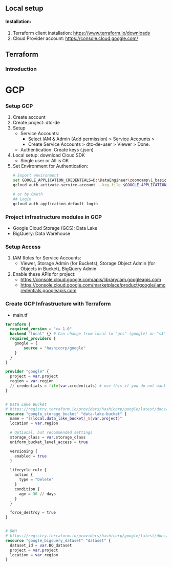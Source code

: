 ## Local setup
#### Installation:
1. Terraform client installation: https://www.terraform.io/downloads
2. Cloud Provider account: https://console.cloud.google.com/

## Terraform
### Introduction


# GCP
### Setup GCP
1. Create account
2. Create project: dtc-de
3. Setup
   * Service Accounts:
     * Select IAM & Admin (Add permission) > Service Accounts >
     * Create Service Accounts > dtc-de-user > Viewer > Done.
   * Authentication: Create keys (.json)
4. Local setup: download Cloud SDK
   * Single user or All is OK
5. Set Environment for Authentication:
   ```bash
   # Export environment
   set GOOGLE_APPLICATION_CREDENTIALS=D:\DataEngineer\zoomcamp\1_basics\terraform_gcp\gcp_keys\dtc-de-396509-833cbdf2ad0f.json
   gcloud auth activate-service-account --key-file $GOOGLE_APPLICATION_CREDENTIALS

   # or by OAuth
   ## Login
   gcloud auth application-default login
   ```

### Project infrastructure modules in GCP
* Google Cloud Storage (GCS): Data Lake
* BigQuery: Data Warehouse

### Setup Access
1. IAM Roles for Service Accounts:
   * Viewer, Storage Admin (for Buckets), Storage Object Admin (for Objects in Bucket), BigQuery Admin
2. Enable these APIs for project:
   * https://console.cloud.google.com/apis/library/iam.googleapis.com
   * https://console.cloud.google.com/marketplace/product/google/iamcredentials.googleapis.com

### Create GCP Infrastructure with Terraform
* main.tf
```terraform
terraform {
  required_version = ">= 1.0"
  backend "local" {} # Can change from local to "gcs" (google) or "s3" (aws)
  required_providers {
    google = {
        source = "hashicorp/google"
    }
  }
}

provider "google" {
  project = var.project
  region = var.region
  // credentials = file(var.credentials) # use this if you do not want to set env-var GOOGLE_APPLICATION_CREDENTIALS
}


# Data Lake Bucket
# https://registry.terraform.io/providers/hashicorp/google/latest/docs/resources/storage_bucket
resource "google_storage_bucket" "data-lake-bucket" {
  name = "${local.data_lake_bucket}_${var.project}"
  location = var.region

  # Optional, but recommended settings
  storage_class = var.storage_class
  uniform_bucket_level_access = true

  versioning {
    enabled = true
  }

  lifecycle_rule {
    action {
      type = "Delete"
    }
    condition {
      age = 30 // days
    }
  }

  force_destroy = true
}


# DWH
# https://registry.terraform.io/providers/hashicorp/google/latest/docs/resources/bigquery_dataset
resource "google_bigquery_dataset" "dataset" {
  dataset_id = var.BQ_dataset
  project = var.project
  location = var.region
}
```
